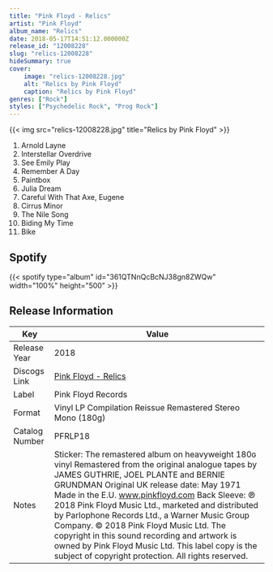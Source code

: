 ```yaml
---
title: "Pink Floyd - Relics"
artist: "Pink Floyd"
album_name: "Relics"
date: 2018-05-17T14:51:12.000000Z
release_id: "12008228"
slug: "relics-12008228"
hideSummary: true
cover:
    image: "relics-12008228.jpg"
    alt: "Relics by Pink Floyd"
    caption: "Relics by Pink Floyd"
genres: ["Rock"]
styles: ["Psychedelic Rock", "Prog Rock"]
---
```


{{< img src="relics-12008228.jpg" title="Relics by Pink Floyd" >}}

<!-- section break -->

1. Arnold Layne
2. Interstellar Overdrive
3. See Emily Play
4. Remember A Day
5. Paintbox
6. Julia Dream
7. Careful With That Axe, Eugene
8. Cirrus Minor
9. The Nile Song
10. Biding My Time
11. Bike

<!-- section break -->


## Spotify
{{< spotify type="album" id="361QTNnQcBcNJ38gn8ZWQw" width="100%" height="500" >}}




## Release Information
|  Key           | Value                                                |
| ---------------| ---------------------------------------------------- |
| Release Year   | 2018                                   |
| Discogs Link   | [Pink Floyd - Relics](https://www.discogs.com/release/12008228-Pink-Floyd-Relics) |
| Label          | Pink Floyd Records |
| Format         | Vinyl LP Compilation Reissue Remastered Stereo Mono (180g) |
| Catalog Number | PFRLP18 |
| Notes | Sticker: The remastered album on heavyweight 180ɢ vinyl Remastered from the original analogue tapes by JAMES GUTHRIE, JOEL PLANTE and BERNIE GRUNDMAN Original UK release date: May 1971 Made in the E.U. www.pinkfloyd.com  Back Sleeve: ℗ 2018 Pink Floyd Music Ltd., marketed and distributed by Parlophone Records Ltd., a Warner Music Group Company. © 2018 Pink Floyd Music Ltd. The copyright in this sound recording and artwork is owned by Pink Floyd Music Ltd. This label copy is the subject  of copyright protection. All rights reserved.  |